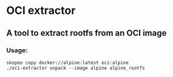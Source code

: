 # OCI extractor

## A tool to extract rootfs from an OCI image

### Usage:
```shell
skopeo copy docker://alpine:latest oci:alpine
./oci-extractor unpack --image alpine alpine_rootfs
```

